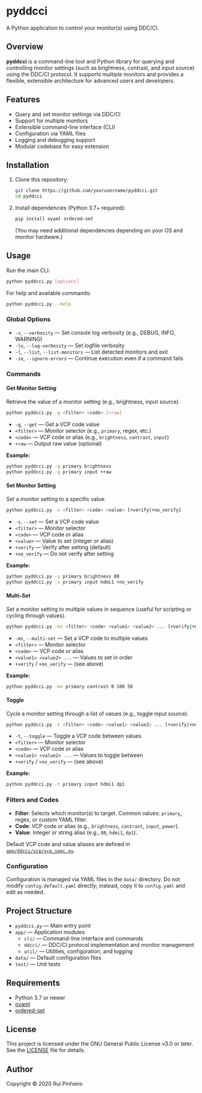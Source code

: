 # pyddcci

A Python application to control your monitor(s) using DDC/CI.

## Overview

**pyddcci** is a command-line tool and Python library for querying and controlling monitor settings (such as brightness, contrast, and input source) using the DDC/CI protocol. It supports multiple monitors and provides a flexible, extensible architecture for advanced users and developers.

## Features

- Query and set monitor settings via DDC/CI
- Support for multiple monitors
- Extensible command-line interface (CLI)
- Configuration via YAML files
- Logging and debugging support
- Modular codebase for easy extension

## Installation

1. Clone this repository:
   ```sh
   git clone https://github.com/yourusername/pyddcci.git
   cd pyddcci
   ```
2. Install dependencies (Python 3.7+ required):
   ```sh
   pip install oyaml ordered-set
   ```
   (You may need additional dependencies depending on your OS and monitor hardware.)

## Usage

Run the main CLI:
```sh
python pyddcci.py [options]
```

For help and available commands:
```sh
python pyddcci.py --help
```

### Global Options

- `-v`, `--verbosity` — Set console log verbosity (e.g., DEBUG, INFO, WARNING)
- `-lv`, `--log-verbosity` — Set logfile verbosity
- `-l`, `--list`, `--list-monitors` — List detected monitors and exit
- `-ie`, `--ignore-errors` — Continue execution even if a command fails

### Commands

#### Get Monitor Setting
Retrieve the value of a monitor setting (e.g., brightness, input source).

```sh
python pyddcci.py -g <filter> <code> [+raw]
```
- `-g`, `--get` — Get a VCP code value
- `<filter>` — Monitor selector (e.g., `primary`, regex, etc.)
- `<code>` — VCP code or alias (e.g., `brightness`, `contrast`, `input`)
- `+raw` — Output raw value (optional)

**Example:**
```sh
python pyddcci.py -g primary brightness
python pyddcci.py -g primary input +raw
```

#### Set Monitor Setting
Set a monitor setting to a specific value.

```sh
python pyddcci.py -s <filter> <code> <value> [+verify|+no_verify]
```
- `-s`, `--set` — Set a VCP code value
- `<filter>` — Monitor selector
- `<code>` — VCP code or alias
- `<value>` — Value to set (integer or alias)
- `+verify` — Verify after setting (default)
- `+no_verify` — Do not verify after setting

**Example:**
```sh
python pyddcci.py -s primary brightness 80
python pyddcci.py -s primary input hdmi1 +no_verify
```

#### Multi-Set
Set a monitor setting to multiple values in sequence (useful for scripting or cycling through values).

```sh
python pyddcci.py -ms <filter> <code> <value1> <value2> ... [+verify|+no_verify]
```
- `-ms`, `--multi-set` — Set a VCP code to multiple values
- `<filter>` — Monitor selector
- `<code>` — VCP code or alias
- `<value1> <value2> ...` — Values to set in order
- `+verify` / `+no_verify` — (see above)

**Example:**
```sh
python pyddcci.py -ms primary contrast 0 100 50
```

#### Toggle
Cycle a monitor setting through a list of values (e.g., toggle input source).

```sh
python pyddcci.py -t <filter> <code> <value1> <value2> ... [+verify|+no_verify]
```
- `-t`, `--toggle` — Toggle a VCP code between values
- `<filter>` — Monitor selector
- `<code>` — VCP code or alias
- `<value1> <value2> ...` — Values to toggle between
- `+verify` / `+no_verify` — (see above)

**Example:**
```sh
python pyddcci.py -t primary input hdmi1 dp1
```

### Filters and Codes
- **Filter**: Selects which monitor(s) to target. Common values: `primary`, regex, or custom YAML filter.
- **Code**: VCP code or alias (e.g., `brightness`, `contrast`, `input`, `power`).
- **Value**: Integer or string alias (e.g., `80`, `hdmi1`, `dp1`).

Default VCP code and value aliases are defined in [`app/ddcci/vcp/vcp_spec.py`](app/ddcci/vcp/vcp_spec.py).

### Configuration

Configuration is managed via YAML files in the `data/` directory. Do not modify `config.default.yaml` directly; instead, copy it to `config.yaml` and edit as needed.

## Project Structure

- `pyddcci.py` — Main entry point
- `app/` — Application modules
  - `cli/` — Command-line interface and commands
  - `ddcci/` — DDC/CI protocol implementation and monitor management
  - `util/` — Utilities, configuration, and logging
- `data/` — Default configuration files
- `test/` — Unit tests

## Requirements

- Python 3.7 or newer
- [oyaml](https://pypi.org/project/oyaml/)
- [ordered-set](https://pypi.org/project/ordered-set/)

## License

This project is licensed under the GNU General Public License v3.0 or later. See the [LICENSE](LICENSE) file for details.

## Author

Copyright © 2020 Rui Pinheiro
